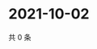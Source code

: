 # 2021-10-02

共 0 条

<!-- BEGIN -->
<!-- 最后更新时间 Sat Oct 02 2021 11:19:10 GMT+0800 (China Standard Time) -->

<!-- END -->
